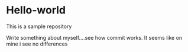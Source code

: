 # Hello-world

This is a sample repository

Write something about myself....see how commit works.
It seems like on mine i see no differences
